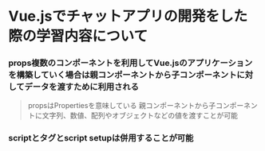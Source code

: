 # Vue.jsでチャットアプリの開発をした際の学習内容について

### props複数のコンポーネントを利用してVue.jsのアプリケーションを構築していく場合は親コンポーネントから子コンポーネントに対してデータを渡すために利用される
> propsはPropertiesを意味している
>親コンポーネントから子コンポーネントに文字列、数値、配列やオブジェクトなどの値を渡すことが可能

### scriptとタグとscript setupは併用することが可能